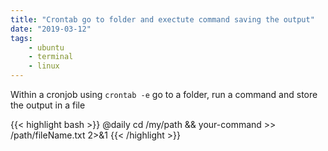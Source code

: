 ```yaml
---
title: "Crontab go to folder and exectute command saving the output"
date: "2019-03-12"
tags:
    - ubuntu
    - terminal
    - linux
---
```


Within a cronjob using `crontab -e` go to a folder, run a command and store the output in a file

{{< highlight bash >}}
@daily cd /my/path && your-command >> /path/fileName.txt 2>&1
{{< /highlight >}}
